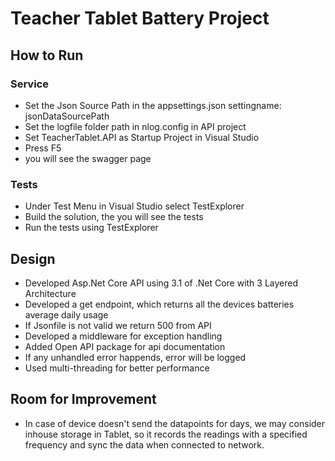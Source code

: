 # Teacher Tablet Battery Project

## How to Run

### Service

* Set the Json Source Path in the appsettings.json settingname: jsonDataSourcePath
* Set the logfile folder path in nlog.config in API project
* Set TeacherTablet.API as Startup Project in Visual Studio
* Press F5
* you will see the swagger page

### Tests

* Under Test Menu in Visual Studio select TestExplorer
* Build the solution, the you will see the tests
* Run the tests using TestExplorer

## Design

* Developed Asp.Net Core API using 3.1 of .Net Core with 3 Layered Architecture
* Developed a get endpoint, which returns all the devices batteries average daily usage
* If Jsonfile is not valid we return 500 from API
* Developed a middleware for exception handling
* Added Open API package for api documentation
* If any unhandled error happends, error will be logged
* Used multi-threading for better performance

## Room for Improvement

* In case of device doesn't send the datapoints for days, we may consider inhouse storage in Tablet, so it records the readings with a specified frequency and sync the data when connected to network.
